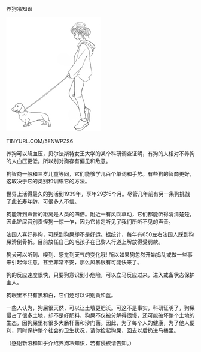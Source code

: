 养狗冷知识


![养狗冷知识](https://github.com/ywangnccu/ywang/blob/main/images/DOG1.jpeg)

TINYURL.COM/5ENWPZS6


养狗可以降血压，贝尔法斯特女王大学的某个科研调查证明，有狗的人相对不养狗的人血压更低。所以别对狗存有偏见和敌意。

狗智商一般和三岁儿童等同，它们能够学几百个单词和手势。有些狗的智商更好，这取决于它的类别和训练它的方法。

世界上活得最久的狗活到1939年，享年29岁5个月。尽管几年前有另一条狗挑战了此长寿年龄，可很多人不信。

狗能听到声音的距离是人类的四倍。附近一有风吹草动，它们都能听得清清楚楚，因此铲屎官别责怪狗一惊一乍，因为它肯定听见了我们所听不见的声音。

法国人喜好养狗，可踩到狗屎却不是好运。据统计，每年有650左右法国人踩到狗屎滑倒骨折。目前放任自己的毛孩子在巴黎人行道上解放得受罚款。

狗犬可以听到、嗅到、感觉到天气的变化哦! 所以如果狗忽然开始捣乱或做一些事来引起你注意，甚至非常不安，那么风暴很有可能快来了。

狗的反应速度很快，只要狗意识到小危险，可以立马反应过来，进入戒备状态保护主人。

狗眼里不只有黑和白，它们还可以识别黄和蓝。

一些人认为，狗屎很天然，可以让土壤更肥沃。可这不是事实，科研证明了，狗屎侵占了很多土地，却不是好肥料，狗屎不仅被分解得很慢，还可能破坏整个土地的生态，因狗屎里有很多大肠杆菌和沙门菌。因此，为了每个人的健康，为了他人便利，同时保护整个社会的卫生状况，请你捡起狗屎，回去以后扔进马桶里。



（感谢新浪和知乎介绍养狗冷知识，若有侵权请告知。）
